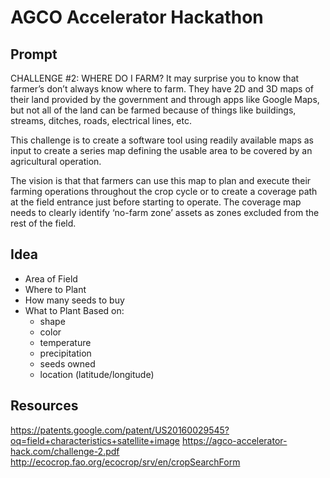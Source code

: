 # AGCO Accelerator Hackathon

## Prompt
CHALLENGE #2: WHERE DO I FARM?
It may surprise you to know that farmer’s don’t always know where to farm. They have 2D and 3D maps of their land provided by the government and through apps like Google Maps, but not all of the land can be farmed because of things like buildings, streams, ditches, roads, electrical lines, etc.

This challenge is to create a software tool using readily available maps as input to create a series map defining the usable area to be covered by an agricultural operation.

The vision is that that farmers can use this map to plan and execute their farming operations throughout the crop cycle or to create a coverage path at the field entrance just before starting to operate. The coverage map needs to clearly identify ‘no-farm zone’ assets as zones excluded from the rest of the field.

## Idea
- Area of Field
- Where to Plant
- How many seeds to buy
- What to Plant Based on:
  - shape
  - color
  - temperature
  - precipitation
  - seeds owned
  - location (latitude/longitude)

## Resources
https://patents.google.com/patent/US20160029545?oq=field+characteristics+satellite+image
https://agco-accelerator-hack.com/challenge-2.pdf
http://ecocrop.fao.org/ecocrop/srv/en/cropSearchForm
